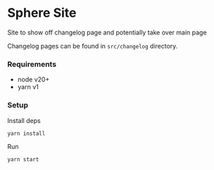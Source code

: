 # Sphere Site

Site to show off changelog page and potentially take over main page

Changelog pages can be found in `src/changelog` directory.


### Requirements

- node v20+
- yarn v1

### Setup

Install deps

```bash
yarn install
```

Run

```bash
yarn start
```


